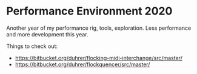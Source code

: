 Performance Environment 2020
============================

Another year of my performance rig, tools, exploration. Less performance and more development this year. 

Things to check out: 
- https://bitbucket.org/duhrer/flocking-midi-interchange/src/master/
- https://bitbucket.org/duhrer/flockquencer/src/master/
